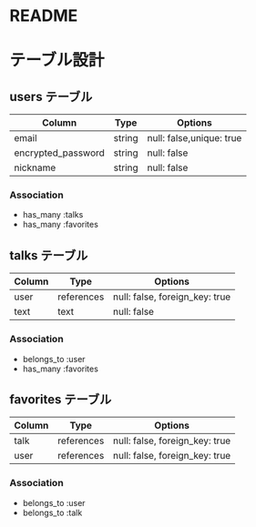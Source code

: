 # README
# テーブル設計

## users テーブル

| Column             | Type   | Options                  |
| ------------------ | ------ | ------------------------ |
| email              | string | null: false,unique: true |
| encrypted_password | string | null: false              |
| nickname           | string | null: false              |

### Association

- has_many :talks
- has_many :favorites

## talks テーブル

| Column       | Type       | Options                        |
| ------------ | ---------- | ------------------------------ |
| user         | references | null: false, foreign_key: true |
| text         | text       | null: false                    |

### Association

- belongs_to :user
- has_many :favorites

## favorites テーブル

| Column | Type       | Options                        |
| ------ | ---------- | ------------------------------ |
| talk   | references | null: false, foreign_key: true |
| user   | references | null: false, foreign_key: true |

### Association

- belongs_to :user
- belongs_to :talk
